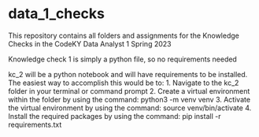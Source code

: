 # data_1_checks
This repository contains all folders and assignments for the Knowledge Checks in the CodeKY Data Analyst 1 Spring 2023 

Knowledge check 1 is simply a python file, so no requirements needed

kc_2 will be a python notebook and will have requirements to be installed. The easiest way to accomplish this would be to:
    1. Navigate to the kc_2 folder in your terminal or command prompt
    2. Create a virtual environment within the folder by using the command:
        python3 -m venv venv
    3. Activate the virtual environment by using the command:
        source venv/bin/activate
    4. Install the required packages by using the command: 
        pip install -r requirements.txt

